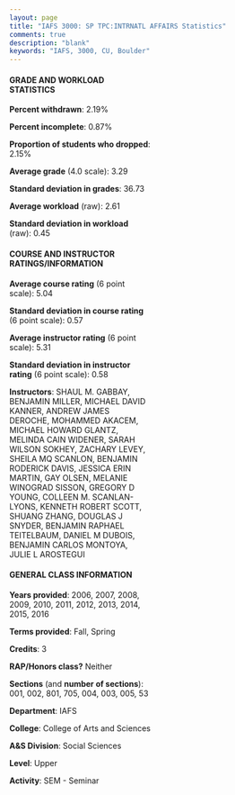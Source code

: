 ```yaml
---
layout: page
title: "IAFS 3000: SP TPC:INTRNATL AFFAIRS Statistics"
comments: true
description: "blank"
keywords: "IAFS, 3000, CU, Boulder"
--- 
```

<head>
<script src="https://ajax.googleapis.com/ajax/libs/jquery/2.1.3/jquery.min.js"></script>
<script src="https://dl.dropboxusercontent.com/s/pc42nxpaw1ea4o9/highcharts.js?dl=0"></script>
<!-- <script src="../assets/js/highcharts.js"></script> -->
<style type="text/css">@font-face {
	font-family: "Bebas Neue";
	src: url(https://www.filehosting.org/file/details/544349/BebasNeue%20Regular.otf) format("opentype");
	}
	h1.Bebas { 
		font-family: "Bebas Neue", Verdana, Tahoma;
	}
</style>
</head>
<body>
	<div id="container" style="float: right; width: 45%; height: 88%; margin-left: 2.5%; margin-right: 2.5%;"></div>
	<script language="JavaScript">
		$(document).ready(function() {
		var chart = {type: 'column'};
		var title = {text: 'Grade Distribution'};
		var xAxis = {categories: ['A','B','C','D','F'],crosshair: true};
		var yAxis = {min: 0,title: {text: 'Percentage'}};
		var tooltip = {headerFormat: '<center><b><span style="font-size:20px">{point.key}</span></b></center>',
		               pointFormat: '<td style="padding:0"><b>{point.y:.1f}%</b></td>',
		               footerFormat: '</table>',shared: true,useHTML: true};
		var plotOptions = {column: {pointPadding: 0.0,borderWidth: 0}};  
		var credits = {enabled: false};var series= [{name: 'Percent',data: [51.05,36.52,9.31,1.68,1.44,]}];
		var json = {};
		json.chart = chart;
		json.title = title;
		json.tooltip = tooltip;
		json.xAxis = xAxis;
		json.yAxis = yAxis;  
		json.series = series;
		json.plotOptions = plotOptions;  
		json.credits = credits;
		$('#container').highcharts(json);
	});
	</script>
</body>
			   
#### GRADE AND WORKLOAD STATISTICS

**Percent withdrawn**: 2.19%

**Percent incomplete**: 0.87%

**Proportion of students who dropped**: 2.15%

**Average grade** (4.0 scale): 3.29

**Standard deviation in grades**: 36.73

**Average workload** (raw): 2.61

**Standard deviation in workload** (raw): 0.45

#### COURSE AND INSTRUCTOR RATINGS/INFORMATION

**Average course rating** (6 point scale): 5.04

**Standard deviation in course rating** (6 point scale): 0.57

**Average instructor rating** (6 point scale): 5.31

**Standard deviation in instructor rating** (6 point scale): 0.58

**Instructors**: SHAUL M. GABBAY, BENJAMIN MILLER, MICHAEL DAVID KANNER, ANDREW JAMES DEROCHE, MOHAMMED AKACEM, MICHAEL HOWARD GLANTZ, MELINDA CAIN WIDENER, SARAH WILSON SOKHEY, ZACHARY LEVEY, SHEILA MQ SCANLON, BENJAMIN RODERICK DAVIS, JESSICA ERIN MARTIN, GAY OLSEN, MELANIE WINOGRAD SISSON, GREGORY D YOUNG, COLLEEN M. SCANLAN-LYONS, KENNETH ROBERT SCOTT, SHUANG ZHANG, DOUGLAS J SNYDER, BENJAMIN RAPHAEL TEITELBAUM, DANIEL M DUBOIS, BENJAMIN CARLOS MONTOYA, JULIE L AROSTEGUI

#### GENERAL CLASS INFORMATION

**Years provided**: 2006, 2007, 2008, 2009, 2010, 2011, 2012, 2013, 2014, 2015, 2016

**Terms provided**: Fall, Spring

**Credits**: 3

**RAP/Honors class?** Neither

**Sections** (and **number of sections**): 001, 002, 801, 705, 004, 003, 005, 53

**Department**: IAFS

**College**: College of Arts and Sciences

**A&S Division**: Social Sciences

**Level**: Upper

**Activity**: SEM - Seminar
